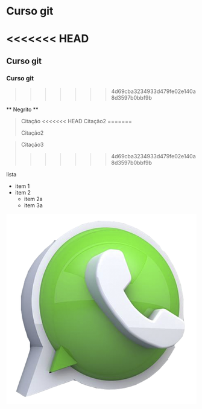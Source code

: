 # Curso git
<<<<<<< HEAD
=======
## Curso git
### Curso git
>>>>>>> 4d69cba3234933d479fe02e140a8d3597b0bbf9b

** Negrito **

> Citação
<<<<<<< HEAD
> Citação2
=======
>
>
> Citação2
>
>

>>
> Citação3
>>>>>>> 4d69cba3234933d479fe02e140a8d3597b0bbf9b

lista 

* item 1
* item 2
	* item 2a
	* item 3a


![whatslogo](./imagem.png)

